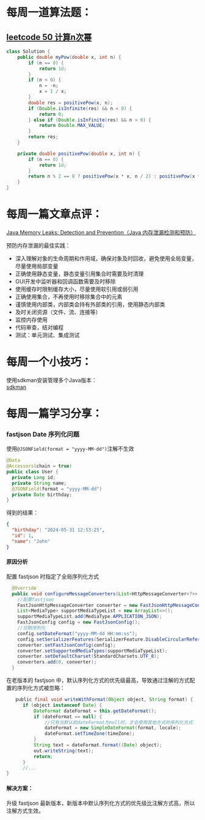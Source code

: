 # 每周一道算法题：
## [leetcode 50 计算n次幂](https://leetcode.cn/problems/powx-n/description/)
```Java
class Solution {
    public double myPow(double x, int n) {
        if (n == 0) {
            return 1d;
        }
        if (n < 0) {
            n = -n;
            x = 1 / x;
        }
        double res = positivePow(x, n);
        if (Double.isInfinite(res) && n < 0) {
            return 0;
        } else if (Double.isInfinite(res) && n > 0) {
            return Double.MAX_VALUE;
        }
        return res;
    }

    private double positivePow(double x, int n) {
        if (n == 0) {
            return 1d;
        }
        return n % 2 == 0 ? positivePow(x * x, n / 2) : positivePow(x * x, n / 2) * x;
    }
}
```

# 每周一篇文章点评：
[Java Memory Leaks: Detection and Prevention（Java 内存泄漏检测和预防）](https://medium.com/@AlexanderObregon/java-memory-leaks-detection-and-prevention-25d1c09eaebe)

预防内存泄漏的最佳实践：  
- 深入理解对象的生命周期和作用域，确保对象及时回收，避免使用全局变量，尽量使用局部变量
- 正确使用静态变量，静态变量引用集合时需要及时清理
- GUI开发中监听器和回调函数需要及时移除
- 使用缓存时限制缓存大小，尽量使用软引用或弱引用
- 正确使用集合，不再使用时移除集合中的元素
- 谨慎使用内部类，内部类会持有外部类的引用，使用静态内部类
- 及时关闭资源（文件、流、连接等）
- 监控内存使用
- 代码审查，结对编程
- 测试：单元测试、集成测试


# 每周一个小技巧：
使用sdkman安装管理多个Java版本：  
[sdkman](https://sdkman.io/usage)



# 每周一篇学习分享：

### fastjson Date 序列化问题

使用`@JSONField(format = "yyyy-MM-dd")`注解不生效

```Java
@Data
@Accessors(chain = true)
public class User {
  private Long id;
  private String name;
  @JSONField(format = "yyyy-MM-dd")
  private Date birthday;
}
```
得到的结果：
```json
{
  "birthday": "2024-05-31 12:53:25",
  "id": 1,
  "name": "John"
}
```
#### 原因分析  
配置 fastjson 时指定了全局序列化方式
``` Java
  @Override
  public void configureMessageConverters(List<HttpMessageConverter<?>> converters) {
    //配置fastjson
    FastJsonHttpMessageConverter converter = new FastJsonHttpMessageConverter();
    List<MediaType> supportMediaTypeList = new ArrayList<>();
    supportMediaTypeList.add(MediaType.APPLICATION_JSON);
    FastJsonConfig config = new FastJsonConfig();
    //日期序列化
    config.setDateFormat("yyyy-MM-dd HH:mm:ss");
    config.setSerializerFeatures(SerializerFeature.DisableCircularReferenceDetect, SerializerFeature.WriteMapNullValue);
    converter.setFastJsonConfig(config);
    converter.setSupportedMediaTypes(supportMediaTypeList);
    converter.setDefaultCharset(StandardCharsets.UTF_8);
    converters.add(0, converter);
  }
  ```
  在老版本的 fastjson 中，默认序列化方式的优先级最高，导致通过注解的方式配置的序列化方式被忽略：
  ```Java
  　　public final void writeWithFormat(Object object, String format) {
        if (object instanceof Date) {
            DateFormat dateFormat = this.getDateFormat();
            if (dateFormat == null) {
                //只有当默认的dateFormat为null时，才会使用其他方式的序列化方式
                dateFormat = new SimpleDateFormat(format, locale);
                dateFormat.setTimeZone(timeZone);
            }
            String text = dateFormat.format((Date) object);
            out.writeString(text);
            return;
        }
        //...
  }
  ```
  #### 解决方案：
   升级 fastjson 最新版本，新版本中默认序列化方式的优先级比注解方式高，所以注解方式生效。
